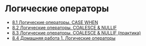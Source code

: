 # Логические операторы

- [8.1 Логические операторы. CASE WHEN](./8.1%20Logic.%20CASE%20WHEN)
- [8.2 Логические операторы. COALESCE & NULLIF](./8.2%20Logic.%20COALESCE%20&%20NULLIF)
- [8.3 Логические операторы. COALESCE & NULLIF (практика)](./8.3%20Logic.%20COALESCE%20&%20NULLIF%20(Practice))
- [8.4 Домашняя работа 1. Логические операторы](./8.4%20Homework%201.%20Logic%20operators)
